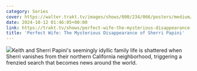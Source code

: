 ```yaml
---
category: Series
cover: https://walter.trakt.tv/images/shows/000/234/066/posters/medium/006eb3ff80.jpg
date: 2024-10-12 01:46:05+00:00
link: https://trakt.tv/shows/perfect-wife-the-mysterious-disappearance-of-sherri-papini
title: 'Perfect Wife: The Mysterious Disappearance of Sherri Papini'
---
```


![](https://walter-r2.trakt.tv/images/shows/000/234/066/fanarts/thumb/f28c5c39dd.jpg)Keith and Sherri Papini's seemingly idyllic family life is shattered when Sherri vanishes from their northern California neighborhood, triggering a frenzied search that becomes news around the world.
